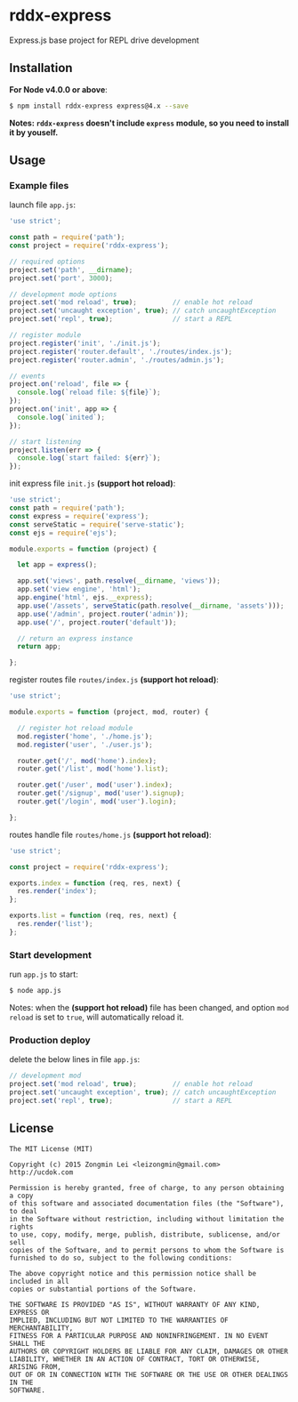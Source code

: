 # rddx-express
Express.js base project for REPL drive development

## Installation

**For Node v4.0.0 or above**:

```bash
$ npm install rddx-express express@4.x --save
```

**Notes: `rddx-express` doesn't include `express` module, so you need to install it by youself.**

## Usage

### Example files

launch file `app.js`:

```javascript
'use strict';

const path = require('path');
const project = require('rddx-express');

// required options
project.set('path', __dirname);
project.set('port', 3000);

// development mode options
project.set('mod reload', true);         // enable hot reload
project.set('uncaught exception', true); // catch uncaughtException
project.set('repl', true);               // start a REPL

// register module
project.register('init', './init.js');
project.register('router.default', './routes/index.js');
project.register('router.admin', './routes/admin.js');

// events
project.on('reload', file => {
  console.log(`reload file: ${file}`);
});
project.on('init', app => {
  console.log(`inited`);
});

// start listening
project.listen(err => {
  console.log(`start failed: ${err}`);
});
```

init express file `init.js` **(support hot reload)**:

```javascript
'use strict';
const path = require('path');
const express = require('express');
const serveStatic = require('serve-static');
const ejs = require('ejs');

module.exports = function (project) {

  let app = express();

  app.set('views', path.resolve(__dirname, 'views'));
  app.set('view engine', 'html');
  app.engine('html', ejs.__express);
  app.use('/assets', serveStatic(path.resolve(__dirname, 'assets')));
  app.use('/admin', project.router('admin'));
  app.use('/', project.router('default'));

  // return an express instance
  return app;

};
```

register routes file `routes/index.js` **(support hot reload)**:

```javascript
'use strict';

module.exports = function (project, mod, router) {

  // register hot reload module
  mod.register('home', './home.js');
  mod.register('user', './user.js');

  router.get('/', mod('home').index);
  router.get('/list', mod('home').list);

  router.get('/user', mod('user').index);
  router.get('/signup', mod('user').signup);
  router.get('/login', mod('user').login);

};
```

routes handle file `routes/home.js` **(support hot reload)**:

```javascript
'use strict';

const project = require('rddx-express');

exports.index = function (req, res, next) {
  res.render('index');
};

exports.list = function (req, res, next) {
  res.render('list');
};
```

### Start development

run `app.js` to start:

```bash
$ node app.js
```

Notes: when the **(support hot reload)** file has been changed, and option `mod reload` is set to `true`, will automatically reload it.

### Production deploy

delete the below lines in file `app.js`:

```javascript
// development mod
project.set('mod reload', true);         // enable hot reload
project.set('uncaught exception', true); // catch uncaughtException
project.set('repl', true);               // start a REPL
```

## License

```
The MIT License (MIT)

Copyright (c) 2015 Zongmin Lei <leizongmin@gmail.com>
http://ucdok.com

Permission is hereby granted, free of charge, to any person obtaining a copy
of this software and associated documentation files (the "Software"), to deal
in the Software without restriction, including without limitation the rights
to use, copy, modify, merge, publish, distribute, sublicense, and/or sell
copies of the Software, and to permit persons to whom the Software is
furnished to do so, subject to the following conditions:

The above copyright notice and this permission notice shall be included in all
copies or substantial portions of the Software.

THE SOFTWARE IS PROVIDED "AS IS", WITHOUT WARRANTY OF ANY KIND, EXPRESS OR
IMPLIED, INCLUDING BUT NOT LIMITED TO THE WARRANTIES OF MERCHANTABILITY,
FITNESS FOR A PARTICULAR PURPOSE AND NONINFRINGEMENT. IN NO EVENT SHALL THE
AUTHORS OR COPYRIGHT HOLDERS BE LIABLE FOR ANY CLAIM, DAMAGES OR OTHER
LIABILITY, WHETHER IN AN ACTION OF CONTRACT, TORT OR OTHERWISE, ARISING FROM,
OUT OF OR IN CONNECTION WITH THE SOFTWARE OR THE USE OR OTHER DEALINGS IN THE
SOFTWARE.
```
